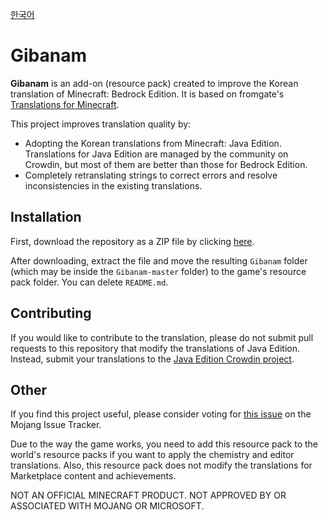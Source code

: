 [한국어](README.md)

# Gibanam


**Gibanam** is an add-on (resource pack) created to improve the Korean translation of Minecraft: Bedrock Edition. It is based on fromgate's [Translations for Minecraft](https://github.com/fromgate/TranslationsForMinecraft).

This project improves translation quality by:

- Adopting the Korean translations from Minecraft: Java Edition. Translations for Java Edition are managed by the community on Crowdin, but most of them are better than those for Bedrock Edition.
- Completely retranslating strings to correct errors and resolve inconsistencies in the existing translations.


## Installation
First, download the repository as a ZIP file by clicking [here](https://github.com/Johnmacrocraft/Gibanam/archive/refs/heads/master.zip).

After downloading, extract the file and move the resulting `Gibanam` folder (which may be inside the `Gibanam-master` folder) to the game's resource pack folder. You can delete `README.md`.


## Contributing
If you would like to contribute to the translation, please do not submit pull requests to this repository that modify the translations of Java Edition. Instead, submit your translations to the [Java Edition Crowdin project](https://crowdin.com/project/minecraft).


## Other
If you find this project useful, please consider voting for [this issue](https://bugs.mojang.com/browse/MCPE/issues/MCPE-176901) on the Mojang Issue Tracker.

Due to the way the game works, you need to add this resource pack to the world's resource packs if you want to apply the chemistry and editor translations. Also, this resource pack does not modify the translations for Marketplace content and achievements.

NOT AN OFFICIAL MINECRAFT PRODUCT. NOT APPROVED BY OR ASSOCIATED WITH MOJANG OR MICROSOFT.
